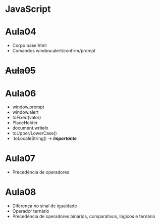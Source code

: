 # JavaScript 
# Aula04
- Corpo base html
- Comandos window.alert/confirm/prompt 

# ~~Aula05~~

# Aula06
- window.prompt
- window.alert
- toFixed(valor)
- PlaceHolder
- document.writeln
- toUpper/LowerCase()
- .toLocaleString() -> *<strong> Importante </strong>*

# Aula07
- Precedência de operadores

# Aula08
- Diferença no sinal de igualdade
- Operador ternário
- Precedência de operadores binários, comparativos, lógicos e ternário
